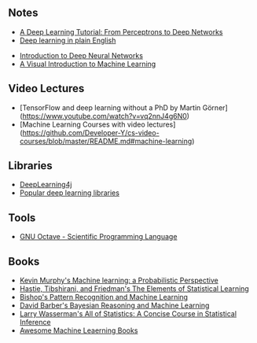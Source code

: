## Notes

- [A Deep Learning Tutorial: From Perceptrons to Deep Networks](https://www.toptal.com/machine-learning/an-introduction-to-deep-learning-from-perceptrons-to-deep-networks)
- [Deep learning in plain English](https://hackernoon.com/learning-ai-if-you-suck-at-math-p5-deep-learning-and-convolutional-neural-nets-in-plain-english-cda79679bbe3#.8z6wq5mpp)
* [Introduction to Deep Neural Networks](https://deeplearning4j.org/neuralnet-overview)
* [A Visual Introduction to Machine Learning](http://www.r2d3.us/visual-intro-to-machine-learning-part-1/)


## Video Lectures

* [TensorFlow and deep learning without a PhD by Martin Görner] (https://www.youtube.com/watch?v=vq2nnJ4g6N0)
* [Machine Learning Courses with video lectures] (https://github.com/Developer-Y/cs-video-courses/blob/master/README.md#machine-learning)

## Libraries
* [DeepLearning4j](https://deeplearning4j.org/)
* [Popular deep learning libraries](http://machinelearningmastery.com/popular-deep-learning-libraries/)

## Tools
* [GNU Octave - Scientific Programming Language](http://www.gnu.org/software/octave/)

## Books
* [Kevin Murphy's Machine learning: a Probabilistic Perspective](http://www.cs.ubc.ca/~murphyk/MLbook/)
* [Hastie, Tibshirani, and Friedman's The Elements of Statistical Learning](http://statweb.stanford.edu/~tibs/ElemStatLearn/)
* [Bishop's Pattern Recognition and Machine Learning](https://www.microsoft.com/en-us/research/people/cmbishop/)
* [David Barber's Bayesian Reasoning and Machine Learning](http://web4.cs.ucl.ac.uk/staff/D.Barber/textbook/020217.pdf)
* [Larry Wasserman's All of Statistics: A Concise Course in Statistical Inference](https://www.amazon.com/All-Statistics-Statistical-Inference-Springer/dp/0387402721)
* [Awesome Machine Leaerning Books](https://github.com/josephmisiti/awesome-machine-learning/blob/master/books.md)
